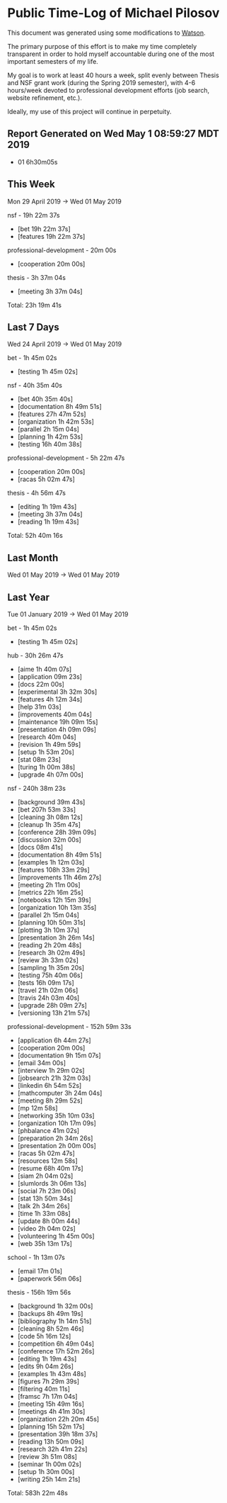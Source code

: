 # Public Time-Log of Michael Pilosov

This document was generated using some modifications to [Watson](https://github.com/TailorDev/Watson).

The primary purpose of this effort is to make my time completely transparent in order to hold myself accountable during one of the most important semesters of my life.

My goal is to work at least 40 hours a week, split evenly between Thesis and NSF grant work (during the Spring 2019 semester), with 4-6 hours/week devoted to professional development efforts (job search, website refinement, etc.). 

Ideally, my use of this project will continue in perpetuity.


## Report Generated on Wed May  1 08:59:27 MDT 2019

- 01 6h30m05s


## This Week
Mon 29 April 2019 -> Wed 01 May 2019

nsf - 19h 22m 37s
- [bet 19h 22m 37s]  
- [features 19h 22m 37s]  

professional-development - 20m 00s
- [cooperation     20m 00s]  

thesis - 3h 37m 04s
- [meeting  3h 37m 04s]  

Total: 23h 19m 41s


## Last 7 Days
Wed 24 April 2019 -> Wed 01 May 2019

bet - 1h 45m 02s
- [testing  1h 45m 02s]  

nsf - 40h 35m 40s
- [bet 40h 35m 40s]  
- [documentation  8h 49m 51s]  
- [features 27h 47m 52s]  
- [organization  1h 42m 53s]  
- [parallel  2h 15m 04s]  
- [planning  1h 42m 53s]  
- [testing 16h 40m 38s]  

professional-development - 5h 22m 47s
- [cooperation     20m 00s]  
- [racas  5h 02m 47s]  

thesis - 4h 56m 47s
- [editing  1h 19m 43s]  
- [meeting  3h 37m 04s]  
- [reading  1h 19m 43s]  

Total: 52h 40m 16s


## Last Month
Wed 01 May 2019 -> Wed 01 May 2019



## Last Year
Tue 01 January 2019 -> Wed 01 May 2019

bet - 1h 45m 02s
- [testing  1h 45m 02s]  

hub - 30h 26m 47s
- [aime  1h 40m 07s]  
- [application     09m 23s]  
- [docs     22m 00s]  
- [experimental  3h 32m 30s]  
- [features  4h 12m 34s]  
- [help     31m 03s]  
- [improvements     40m 04s]  
- [maintenance 19h 09m 15s]  
- [presentation  4h 09m 09s]  
- [research     40m 04s]  
- [revision  1h 49m 59s]  
- [setup  1h 53m 20s]  
- [stat     08m 23s]  
- [turing  1h 00m 38s]  
- [upgrade  4h 07m 00s]  

nsf - 240h 38m 23s
- [background     39m 43s]  
- [bet 207h 53m 33s]  
- [cleaning  3h 08m 12s]  
- [cleanup  1h 35m 47s]  
- [conference 28h 39m 09s]  
- [discussion     32m 00s]  
- [docs     08m 41s]  
- [documentation  8h 49m 51s]  
- [examples  1h 12m 03s]  
- [features 108h 33m 29s]  
- [improvements 11h 46m 27s]  
- [meeting  2h 11m 00s]  
- [metrics 22h 16m 25s]  
- [notebooks 12h 15m 39s]  
- [organization 10h 13m 35s]  
- [parallel  2h 15m 04s]  
- [planning 10h 50m 31s]  
- [plotting  3h 10m 37s]  
- [presentation  3h 26m 14s]  
- [reading  2h 20m 48s]  
- [research  3h 02m 49s]  
- [review  3h 33m 02s]  
- [sampling  1h 35m 20s]  
- [testing 75h 40m 06s]  
- [tests 16h 09m 17s]  
- [travel 21h 02m 06s]  
- [travis 24h 03m 40s]  
- [upgrade 28h 09m 27s]  
- [versioning 13h 21m 57s]  

professional-development - 152h 59m 33s
- [application  6h 44m 27s]  
- [cooperation     20m 00s]  
- [documentation  9h 15m 07s]  
- [email     34m 00s]  
- [interview  1h 29m 02s]  
- [jobsearch 21h 32m 03s]  
- [linkedin  6h 54m 52s]  
- [mathcomputer  3h 24m 04s]  
- [meeting  8h 29m 52s]  
- [mp     12m 58s]  
- [networking 35h 10m 03s]  
- [organization 10h 17m 09s]  
- [phbalance     41m 02s]  
- [preparation  2h 34m 26s]  
- [presentation  2h 00m 00s]  
- [racas  5h 02m 47s]  
- [resources     12m 58s]  
- [resume 68h 40m 17s]  
- [siam  2h 04m 02s]  
- [slumlords  3h 06m 13s]  
- [social  7h 23m 06s]  
- [stat 13h 50m 34s]  
- [talk  2h 34m 26s]  
- [time  1h 33m 08s]  
- [update  8h 00m 44s]  
- [video  2h 04m 02s]  
- [volunteering  1h 45m 00s]  
- [web 35h 13m 17s]  

school - 1h 13m 07s
- [email     17m 01s]  
- [paperwork     56m 06s]  

thesis - 156h 19m 56s
- [background  1h 32m 00s]  
- [backups  8h 49m 19s]  
- [bibliography  1h 14m 51s]  
- [cleaning  8h 52m 46s]  
- [code  5h 16m 12s]  
- [competition  6h 49m 04s]  
- [conference 17h 52m 26s]  
- [editing  1h 19m 43s]  
- [edits  9h 04m 26s]  
- [examples  1h 43m 48s]  
- [figures  7h 29m 39s]  
- [filtering     40m 11s]  
- [framsc  7h 17m 04s]  
- [meeting 15h 49m 16s]  
- [meetings  4h 41m 30s]  
- [organization 22h 20m 45s]  
- [planning 15h 52m 17s]  
- [presentation 39h 18m 37s]  
- [reading 13h 50m 09s]  
- [research 32h 41m 22s]  
- [review  3h 51m 08s]  
- [seminar  1h 00m 02s]  
- [setup  1h 30m 00s]  
- [writing 25h 14m 21s]  

Total: 583h 22m 48s
